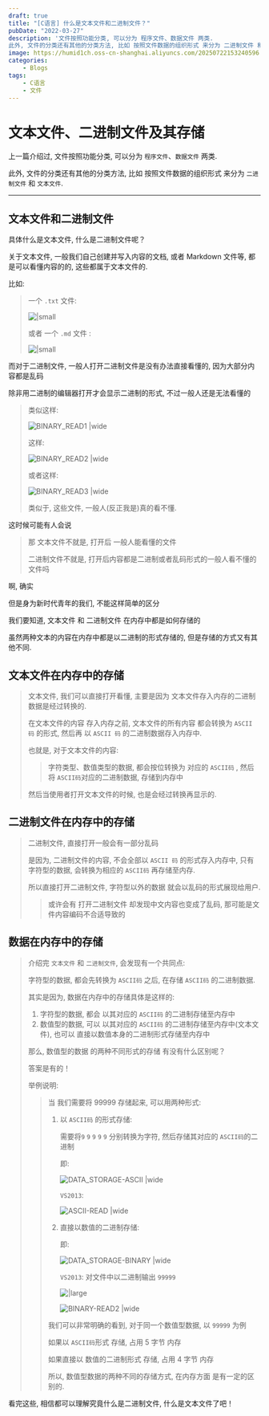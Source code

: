 ```yaml
---
draft: true
title: "[C语言] 什么是文本文件和二进制文件？"
pubDate: "2022-03-27"
description: '文件按照功能分类, 可以分为 程序文件、数据文件 两类. 
此外, 文件的分类还有其他的分类方法, 比如 按照文件数据的组织形式 来分为 二进制文件 和 文本文件. '
image: https://humid1ch.oss-cn-shanghai.aliyuncs.com/20250722153240596.webp
categories:
    - Blogs
tags:
    - C语言
    - 文件
---
```


# 文本文件、二进制文件及其存储

上一篇介绍过, 文件按照功能分类, 可以分为 `程序文件`、`数据文件` 两类. 

此外, 文件的分类还有其他的分类方法, 比如 按照文件数据的组织形式 来分为 `二进制文件` 和 `文本文件`. 

---

## 文本文件和二进制文件

具体什么是文本文件, 什么是二进制文件呢？

关于文本文件, 一般我们自己创建并写入内容的文档, 或者 Markdown 文件等, 都是可以看懂内容的的, 这些都属于文本文件的. 

比如: 

> 一个 `.txt` 文件: 
>
> ![|small](https://humid1ch.oss-cn-shanghai.aliyuncs.com/20250711175019348.webp)
>
> 或者 一个 `.md` 文件 :
> 
> ![|small](https://humid1ch.oss-cn-shanghai.aliyuncs.com/20250711175020735.webp)

而对于二进制文件, 一般人打开二进制文件是没有办法直接看懂的, 因为大部分内容都是乱码

除非用二进制的编辑器打开才会显示二进制的形式, 不过一般人还是无法看懂的

>类似这样: 
>
>![BINARY_READ1 |wide](https://humid1ch.oss-cn-shanghai.aliyuncs.com/20250711175022327.webp)
>
>这样: 
>
>![BINARY_READ2 |wide](https://humid1ch.oss-cn-shanghai.aliyuncs.com/20250711175024068.webp)
>
>或者这样: 
>
>![BINARY_READ3 |wide](https://humid1ch.oss-cn-shanghai.aliyuncs.com/20250711175025492.webp)
>
>类似于, 这些文件, 一般人(反正我是)真的看不懂. 

这时候可能有人会说

> 那 文本文件不就是, 打开后 一般人能看懂的文件
>
> 二进制文件不就是, 打开后内容都是二进制或者乱码形式的一般人看不懂的文件吗

啊, 确实

但是身为新时代青年的我们, 不能这样简单的区分

我们要知道, 文本文件 和 二进制文件  在内存中都是如何存储的

虽然两种文本的内容在内存中都是以二进制的形式存储的, 但是存储的方式又有其他不同. 

## 文本文件在内存中的存储

> 文本文件, 我们可以直接打开看懂, 主要是因为 文本文件存入内存的二进制数据是经过转换的. 
>
> 在文本文件的内容 存入内存之前, 文本文件的所有内容 都会转换为 `ASCII 码` 的形式, 然后再 以 `ASCII 码` 的二进制数据存入内存中. 
>
> 也就是, 对于文本文件的内容: 
>
> > 字符类型、数值类型的数据, 都会按位转换为 对应的 `ASCII码` , 然后将 `ASCII码`对应的二进制数据, 存储到内存中
>
> 然后当使用者打开文本文件的时候, 也是会经过转换再显示的. 

## 二进制文件在内存中的存储

> 二进制文件, 直接打开一般会有一部分乱码
>
> 是因为, 二进制文件的内容, 不会全部以 `ASCII 码` 的形式存入内存中, 只有字符型的数据, 会转换为相应的 `ASCII码` 再存储至内存. 
>
> 所以直接打开二进制文件, 字符型以外的数据 就会以乱码的形式展现给用户. 
>
> > 或许会有 打开二进制文件 却发现中文内容也变成了乱码, 那可能是文件内容编码不合适导致的

## 数据在内存中的存储

> 介绍完 `文本文件` 和 `二进制文件`, 会发现有一个共同点: 
>
> 字符型的数据, 都会先转换为 `ASCII码` 之后, 在存储 `ASCII码` 的二进制数据. 
>
> 其实是因为, 数据在内存中的存储具体是这样的: 
>
> 1. 字符型的数据, 都会 以其对应的 `ASCII码` 的二进制存储至内存中
> 2. 数值型的数据, 可以 以其对应的 `ASCII码` 的二进制存储至内存中(文本文件), 也可以 直接以数值本身的二进制形式存储至内存中 
>
> 那么, 数值型的数据 的两种不同形式的存储 有没有什么区别呢？
>
> 答案是有的！
>
> 举例说明: 
>
> > 当 我们需要将 99999 存储起来, 可以用两种形式: 
> >
> > 1. 以 `ASCII码` 的形式存储: 
> > 
> >     需要将`9` `9` `9` `9` `9` 分别转换为字符, 然后存储其对应的 `ASCII码`的二进制
> > 
> >     即: 
> > 
> >     ![DATA_STORAGE-ASCII |wide](https://humid1ch.oss-cn-shanghai.aliyuncs.com/20250711175028640.webp)
> > 
> >     `VS2013`:
> > 
> >     ![ASCII-READ |wide](https://humid1ch.oss-cn-shanghai.aliyuncs.com/20250711175030887.webp)
> > 
> > 2. 直接以数值的二进制存储: 
> > 
> >     即: 
> > 
> >     ![DATA_STORAGE-BINARY |wide](https://humid1ch.oss-cn-shanghai.aliyuncs.com/20250711175032395.webp)
> > 
> >     `VS2013`: 对文件中以二进制输出 `99999`
> > 
> >     ![|large](https://humid1ch.oss-cn-shanghai.aliyuncs.com/20250711175034000.webp)
> > 
> >     ![BINARY-READ2 |wide](https://humid1ch.oss-cn-shanghai.aliyuncs.com/20250711175036443.webp)
> >
> > 我们可以非常明确的看到, 对于同一个数值型数据, 以 `99999` 为例
> >
> > 如果以 `ASCII码`形式 存储, 占用 5 字节 内存
> >
> > 如果直接以 数值的二进制形式 存储, 占用 4 字节 内存
> >
> > 所以, 数值型数据的两种不同的存储方式, 在内存方面 是有一定的区别的. 

看完这些, 相信都可以理解究竟什么是二进制文件, 什么是文本文件了吧！

